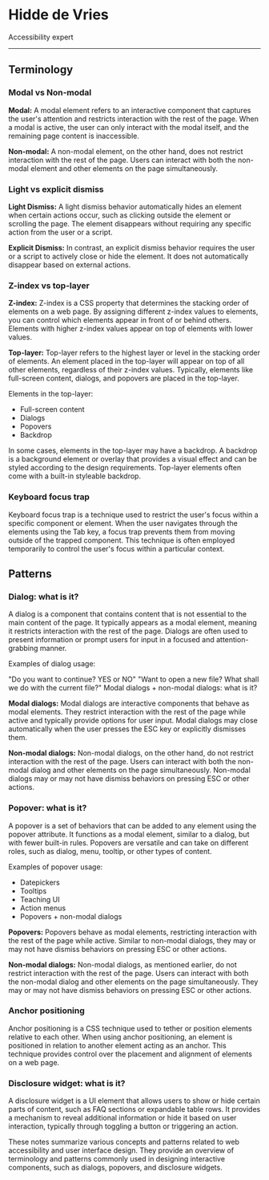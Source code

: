 # Hidde de Vries

Accessibility expert

---

## Terminology

### Modal vs Non-modal

**Modal:**
A modal element refers to an interactive component that captures the user's attention and restricts interaction with the rest of the page. When a modal is active, the user can only interact with the modal itself, and the remaining page content is inaccessible.

**Non-modal:**
A non-modal element, on the other hand, does not restrict interaction with the rest of the page. Users can interact with both the non-modal element and other elements on the page simultaneously.

### Light vs explicit dismiss

**Light Dismiss:**
A light dismiss behavior automatically hides an element when certain actions occur, such as clicking outside the element or scrolling the page. The element disappears without requiring any specific action from the user or a script.

**Explicit Dismiss:**
In contrast, an explicit dismiss behavior requires the user or a script to actively close or hide the element. It does not automatically disappear based on external actions.

### Z-index vs top-layer

**Z-index:**
Z-index is a CSS property that determines the stacking order of elements on a web page. By assigning different z-index values to elements, you can control which elements appear in front of or behind others. Elements with higher z-index values appear on top of elements with lower values.

**Top-layer:**
Top-layer refers to the highest layer or level in the stacking order of elements. An element placed in the top-layer will appear on top of all other elements, regardless of their z-index values. Typically, elements like full-screen content, dialogs, and popovers are placed in the top-layer.

Elements in the top-layer:

-   Full-screen content
-   Dialogs
-   Popovers
-   Backdrop

In some cases, elements in the top-layer may have a backdrop. A backdrop is a background element or overlay that provides a visual effect and can be styled according to the design requirements. Top-layer elements often come with a built-in styleable backdrop.

### Keyboard focus trap

Keyboard focus trap is a technique used to restrict the user's focus within a specific component or element. When the user navigates through the elements using the Tab key, a focus trap prevents them from moving outside of the trapped component. This technique is often employed temporarily to control the user's focus within a particular context.

## Patterns

### Dialog: what is it?

A dialog is a component that contains content that is not essential to the main content of the page. It typically appears as a modal element, meaning it restricts interaction with the rest of the page. Dialogs are often used to present information or prompt users for input in a focused and attention-grabbing manner.

Examples of dialog usage:

"Do you want to continue? YES or NO"
"Want to open a new file? What shall we do with the current file?"
Modal dialogs + non-modal dialogs: what is it?

**Modal dialogs:**
Modal dialogs are interactive components that behave as modal elements. They restrict interaction with the rest of the page while active and typically provide options for user input. Modal dialogs may close automatically when the user presses the ESC key or explicitly dismisses them.

**Non-modal dialogs:**
Non-modal dialogs, on the other hand, do not restrict interaction with the rest of the page. Users can interact with both the non-modal dialog and other elements on the page simultaneously. Non-modal dialogs may or may not have dismiss behaviors on pressing ESC or other actions.

### Popover: what is it?

A popover is a set of behaviors that can be added to any element using the popover attribute. It functions as a modal element, similar to a dialog, but with fewer built-in rules. Popovers are versatile and can take on different roles, such as dialog, menu, tooltip, or other types of content.

Examples of popover usage:

-   Datepickers
-   Tooltips
-   Teaching UI
-   Action menus
-   Popovers + non-modal dialogs

**Popovers:**
Popovers behave as modal elements, restricting interaction with the rest of the page while active. Similar to non-modal dialogs, they may or may not have dismiss behaviors on pressing ESC or other actions.

**Non-modal dialogs:**
Non-modal dialogs, as mentioned earlier, do not restrict interaction with the rest of the page. Users can interact with both the non-modal dialog and other elements on the page simultaneously. They may or may not have dismiss behaviors on pressing ESC or other actions.

### Anchor positioning

Anchor positioning is a CSS technique used to tether or position elements relative to each other. When using anchor positioning, an element is positioned in relation to another element acting as an anchor. This technique provides control over the placement and alignment of elements on a web page.

### Disclosure widget: what is it?

A disclosure widget is a UI element that allows users to show or hide certain parts of content, such as FAQ sections or expandable table rows. It provides a mechanism to reveal additional information or hide it based on user interaction, typically through toggling a button or triggering an action.

These notes summarize various concepts and patterns related to web accessibility and user interface design. They provide an overview of terminology and patterns commonly used in designing interactive components, such as dialogs, popovers, and disclosure widgets.
